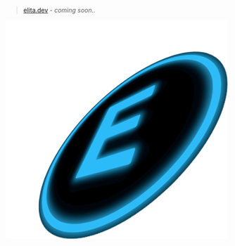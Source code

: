 <!--## Elita SaaS. Just Software. No Fuzz.
<!-- ## Hi there 👋

<!--

**Here are some ideas to get you started:**

🙋‍♀️ A short introduction - what is your organization all about?
🌈 Contribution guidelines - how can the community get involved?
👩‍💻 Useful resources - where can the community find your docs? Is there anything else the community should know?
🍿 Fun facts - what does your team eat for breakfast?
🧙 Remember, you can do mighty things with the power of [Markdown](https://docs.github.com/github/writing-on-github/getting-started-with-writing-and-formatting-on-github/basic-writing-and-formatting-syntax)

# Elita SaaS - Just Software. No Fuzz.-->

> [elita.dev](https://elita.dev) - _coming soon.._

<!--![ELITA Claim](./ELITA.webp)-->
![ELITA Claim](./profile/elita-frisbee.png)
